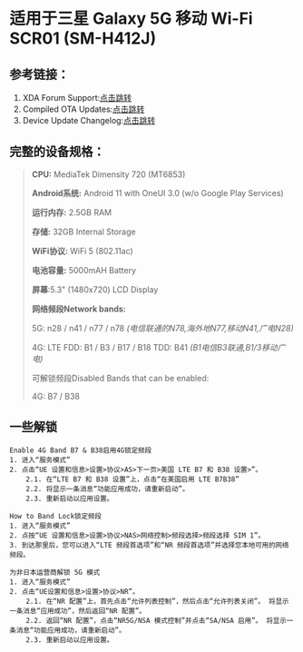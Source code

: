 # 适用于三星 Galaxy 5G 移动 Wi-Fi SCR01 (SM-H412J)

## 参考链接：

1. XDA Forum Support:<a href="https://forum.xda-developers.com/t/please-help-me-to-get-5g-connection-on-galaxy-5g-mobile-wi-fi-scr01.4469827/">点击跳转</a>
2. Compiled OTA Updates:<a href="https://app.box.com/s/hn55vxnurdkvg6zlu8r2nixwhl7f0dg7">点击跳转</a>
3. Device Update Changelog:<a href="https://doc.samsungmobile.com/SCR01/KDI/doc.html">点击跳转</a>

## 完整的设备规格：

> **CPU:** MediaTek Dimensity 720 (MT6853)
>
> **Android系统:** Android 11 with OneUI 3.0 (w/o Google Play Services)
>
> **运行内存:** 2.5GB RAM
>
> **存储:** 32GB Internal Storage
>
> **WiFi协议:** WiFi 5 (802.11ac)
>
> **电池容量:** 5000mAH Battery
>
> **屏幕**:5.3" (1480x720) LCD Display
>
> **网络频段Network bands:**
>
> 5G: n28 / n41 / n77 / n78  *(电信联通的N78,海外地N77,移动N41,广电N28)*
>
> 4G: LTE FDD: B1 / B3 / B17 / B18 TDD: B41 *(B1电信B3联通,B1/3移动广电)*
>
> 可解锁频段Disabled Bands that can be enabled:
>
> 4G: B7 / B38

## 一些解锁

```
Enable 4G Band B7 & B38启用4G锁定频段
1. 进入“服务模式”
2. 点击“UE 设置和信息>设置>协议>AS>下一页>美国 LTE B7 和 B38 设置>”。
	2.1. 在“LTE B7 和 B38 设置”上，点击“在美国启用 LTE B7B38”
	2.2. 将显示一条消息“功能应用成功，请重新启动”。
	2.3. 重新启动以应用设置。
```

```
How to Band Lock锁定频段
1. 进入“服务模式”
2. 点按“UE 设置和信息>设置>协议>NAS>网络控制>频段选择>频段选择 SIM 1”。
3. 到达那里后，您可以进入“LTE 频段首选项”和“NR 频段首选项”并选择您本地可用的网络频段。
```

```
为非日本运营商解锁 5G 模式
1. 进入“服务模式”
2. 点击“UE设置和信息>设置>协议>NR”。
	2.1. 在“NR 配置”上，首先点击“允许列表控制”，然后点击“允许列表关闭”。 将显示一条消息“应用成功”，然后返回“NR 配置”。
	2.2. 返回“NR 配置”，点击“NR5G/NSA 模式控制”并点击“SA/NSA 启用”。 将显示一条消息“功能应用成功，请重新启动”。
	2.3. 重新启动以应用设置。
```

